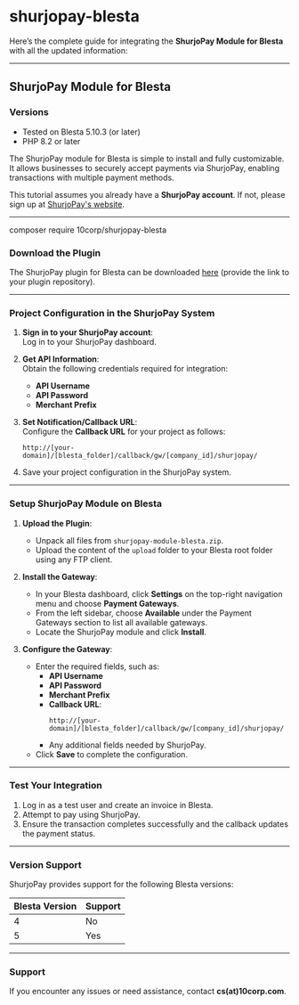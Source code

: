 # shurjopay-blesta
Here’s the complete guide for integrating the **ShurjoPay Module for Blesta** with all the updated information:

---

## **ShurjoPay Module for Blesta**

### **Versions**
- Tested on Blesta 5.10.3 (or later)
- PHP 8.2 or later

The ShurjoPay module for Blesta is simple to install and fully customizable. It allows businesses to securely accept payments via ShurjoPay, enabling transactions with multiple payment methods.

This tutorial assumes you already have a **ShurjoPay account**. If not, please sign up at [ShurjoPay's website](https://shurjopay.com.bd/?aff=10corp.com).

---
composer require 10corp/shurjopay-blesta

### **Download the Plugin**
The ShurjoPay plugin for Blesta can be downloaded [here](#) (provide the link to your plugin repository).

---

### **Project Configuration in the ShurjoPay System**

1. **Sign in to your ShurjoPay account**:  
   Log in to your ShurjoPay dashboard.

2. **Get API Information**:  
   Obtain the following credentials required for integration:  
   - **API Username**  
   - **API Password**  
   - **Merchant Prefix**

3. **Set Notification/Callback URL**:  
   Configure the **Callback URL** for your project as follows:  
   ```
   http://[your-domain]/[blesta_folder]/callback/gw/[company_id]/shurjopay/
   ```
4. Save your project configuration in the ShurjoPay system.

---

### **Setup ShurjoPay Module on Blesta**

1. **Upload the Plugin**:
   - Unpack all files from `shurjopay-module-blesta.zip`.
   - Upload the content of the `upload` folder to your Blesta root folder using any FTP client.

2. **Install the Gateway**:
   - In your Blesta dashboard, click **Settings** on the top-right navigation menu and choose **Payment Gateways**.
   - From the left sidebar, choose **Available** under the Payment Gateways section to list all available gateways.
   - Locate the ShurjoPay module and click **Install**.

3. **Configure the Gateway**:
   - Enter the required fields, such as:
     - **API Username**  
     - **API Password**  
     - **Merchant Prefix**  
     - **Callback URL**:  
       ```
       http://[your-domain]/[blesta_folder]/callback/gw/[company_id]/shurjopay/
       ```
     - Any additional fields needed by ShurjoPay.
   - Click **Save** to complete the configuration.

---

### **Test Your Integration**

1. Log in as a test user and create an invoice in Blesta.
2. Attempt to pay using ShurjoPay.
3. Ensure the transaction completes successfully and the callback updates the payment status.

---

### **Version Support**
ShurjoPay provides support for the following Blesta versions:

| **Blesta Version** | **Support** |
|---------------------|-------------|
| 4                  | No         |
| 5                  | Yes         |

---

### **Support**
If you encounter any issues or need assistance, contact **cs(at)10corp.com**.
